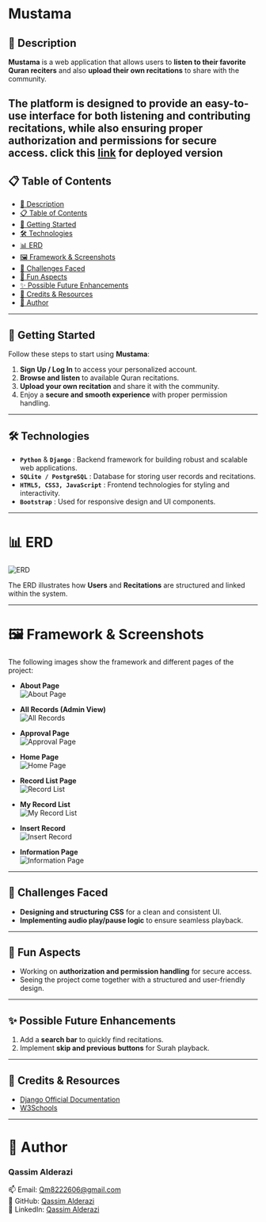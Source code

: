 # Mustama  

## 📝 Description  

**Mustama** is a web application that allows users to **listen to their favorite Quran reciters** and also **upload their own recitations** to share with the community.  

The platform is designed to provide an easy-to-use interface for both listening and contributing recitations, while also ensuring proper **authorization and permissions** for secure access. click this [link](https://mustama-app-0c3b143b72a0.herokuapp.com/accounts/login/?next=/record/myRecord/) for deployed version  
---  

## 📋 Table of Contents  

- [📝 Description](#-description)  
- [📋 Table of Contents](#-table-of-contents)  
- [🚀 Getting Started](#-getting-started)  
- [🛠️ Technologies](#-technologies)  
- [📊 ERD](#erd)  
- [🖼️ Framework & Screenshots](#framework--screenshots)  
- [🧩 Challenges Faced](#-challenges-faced)  
- [🎉 Fun Aspects](#-fun-aspects)  
- [✨ Possible Future Enhancements](#-possible-future-enhancements)  
- [🙌 Credits & Resources](#-credits--resources)  
- [👤 Author](#-author)  

---  

## 🚀 Getting Started  

Follow these steps to start using **Mustama**:  

1. **Sign Up / Log In** to access your personalized account.  
2. **Browse and listen** to available Quran recitations.  
3. **Upload your own recitation** and share it with the community.  
4. Enjoy a **secure and smooth experience** with proper permission handling.  

---  

## 🛠️ Technologies  

- **`Python`** & **`Django`** : Backend framework for building robust and scalable web applications.  
- **`SQLite / PostgreSQL`** : Database for storing user records and recitations.  
- **`HTML5, CSS3, JavaScript`** : Frontend technologies for styling and interactivity.  
- **`Bootstrap`** : Used for responsive design and UI components.  

---  

# 📊 ERD  

![ERD](./photos/ERD.png)  

The ERD illustrates how **Users** and **Recitations** are structured and linked within the system.  

---  

# 🖼️ Framework & Screenshots  

The following images show the framework and different pages of the project:  

- **About Page**  
![About Page](./photos/aboutPage.png)  

- **All Records (Admin View)**  
![All Records](./photos/AllRecordsFromAdmin.png)  

- **Approval Page**  
![Approval Page](./photos/ApprovalPage.png)  

- **Home Page**  
![Home Page](./photos/homePage.png)  

- **Record List Page**  
![Record List](./photos/recordListPage.png)  

- **My Record List**  
![My Record List](./photos/myRecordList.png)  

- **Insert Record**  
![Insert Record](./photos/insertRecord.png)  

- **Information Page**  
![Information Page](./photos/informationPage.png)  

---  

## 🧩 Challenges Faced  

- **Designing and structuring CSS** for a clean and consistent UI.  
- **Implementing audio play/pause logic** to ensure seamless playback.  

---  

## 🎉 Fun Aspects  

- Working on **authorization and permission handling** for secure access.  
- Seeing the project come together with a structured and user-friendly design.  

---  

## ✨ Possible Future Enhancements  

1. Add a **search bar** to quickly find recitations.  
2. Implement **skip and previous buttons** for Surah playback.  

---  

## 🙌 Credits & Resources  

- [Django Official Documentation](https://www.djangoproject.com/)  
- [W3Schools](https://www.w3schools.com/)  

---  

# 👤 Author  

### Qassim Alderazi  

📫 Email: [Qm8222606@gmail.com](mailto:Qm8222606@gmail.com)  
🔗 GitHub: [Qassim Alderazi](https://github.com/QassimAlderazi)  
💼 LinkedIn: [Qassim Alderazi](https://www.linkedin.com/in/qassim-alderazi-0111402b5/)  
